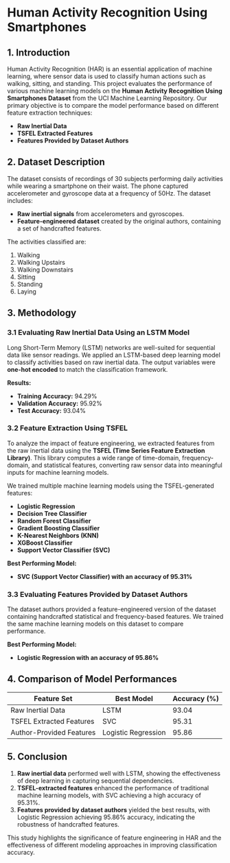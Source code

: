 # **Human Activity Recognition Using Smartphones**

## 1. Introduction
Human Activity Recognition (HAR) is an essential application of machine learning, where sensor data is used to classify human actions such as walking, sitting, and standing. This project evaluates the performance of various machine learning models on the **Human Activity Recognition Using Smartphones Dataset** from the UCI Machine Learning Repository. Our primary objective is to compare the model performance based on different feature extraction techniques:
- **Raw Inertial Data**
- **TSFEL Extracted Features**
- **Features Provided by Dataset Authors**

## 2. Dataset Description
The dataset consists of recordings of 30 subjects performing daily activities while wearing a smartphone on their waist. The phone captured accelerometer and gyroscope data at a frequency of 50Hz. The dataset includes:
- **Raw inertial signals** from accelerometers and gyroscopes.
- **Feature-engineered dataset** created by the original authors, containing a set of handcrafted features.

The activities classified are:
1. Walking
2. Walking Upstairs
3. Walking Downstairs
4. Sitting
5. Standing
6. Laying

## 3. Methodology
### 3.1 Evaluating Raw Inertial Data Using an LSTM Model
Long Short-Term Memory (LSTM) networks are well-suited for sequential data like sensor readings. We applied an LSTM-based deep learning model to classify activities based on raw inertial data. The output variables were **one-hot encoded** to match the classification framework.

**Results:**
- **Training Accuracy:** 94.29%
- **Validation Accuracy:** 95.92%
- **Test Accuracy:** 93.04%

### 3.2 Feature Extraction Using TSFEL
To analyze the impact of feature engineering, we extracted features from the raw inertial data using the **TSFEL (Time Series Feature Extraction Library)**. This library computes a wide range of time-domain, frequency-domain, and statistical features, converting raw sensor data into meaningful inputs for machine learning models.

We trained multiple machine learning models using the TSFEL-generated features:
- **Logistic Regression**
- **Decision Tree Classifier**
- **Random Forest Classifier**
- **Gradient Boosting Classifier**
- **K-Nearest Neighbors (KNN)**
- **XGBoost Classifier**
- **Support Vector Classifier (SVC)**

**Best Performing Model:**
- **SVC (Support Vector Classifier) with an accuracy of 95.31%**

### 3.3 Evaluating Features Provided by Dataset Authors
The dataset authors provided a feature-engineered version of the dataset containing handcrafted statistical and frequency-based features. We trained the same machine learning models on this dataset to compare performance.

**Best Performing Model:**
- **Logistic Regression with an accuracy of 95.86%**

## 4. Comparison of Model Performances
| Feature Set                      | Best Model               | Accuracy (%) |
|----------------------------------|--------------------------|--------------|
| Raw Inertial Data                | LSTM                     | 93.04        |
| TSFEL Extracted Features         | SVC                      | 95.31        |
| Author-Provided Features         | Logistic Regression      | 95.86        |

## 5. Conclusion
1. **Raw inertial data** performed well with LSTM, showing the effectiveness of deep learning in capturing sequential dependencies.
2. **TSFEL-extracted features** enhanced the performance of traditional machine learning models, with SVC achieving a high accuracy of 95.31%.
3. **Features provided by dataset authors** yielded the best results, with Logistic Regression achieving 95.86% accuracy, indicating the robustness of handcrafted features.

This study highlights the significance of feature engineering in HAR and the effectiveness of different modeling approaches in improving classification accuracy.

